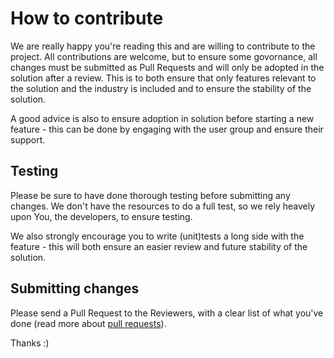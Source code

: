 # How to contribute

We are really happy you're reading this and are willing to contribute to the project. All contributions are welcome, but to ensure some govornance, all changes must be submitted as Pull Requests and will only be adopted in the solution after a review. This is to both ensure that only features relevant to the solution and the industry is included and to ensure the stability of the solution. 

A good advice is also to ensure adoption in solution before starting a new feature - this can be done by engaging with the user group and ensure their support.

## Testing

Please be sure to have done thorough testing before submitting any changes. We don't have the resources to do a full test, so we rely heavely upon You, the developers, to ensure testing.

We also strongly encourage you to write (unit)tests a long side with the feature - this will both ensure an easier review and future stability of the solution.

## Submitting changes

Please send a Pull Request to the Reviewers, with a clear list of what you've done (read more about [pull requests](http://help.github.com/pull-requests/)).

Thanks :)

